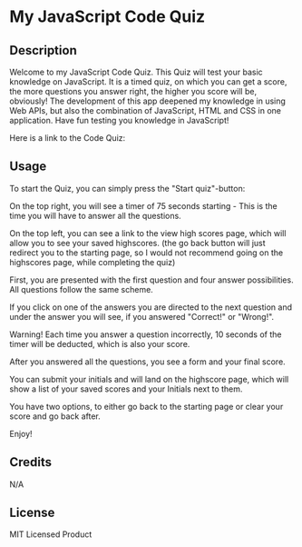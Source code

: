 # My JavaScript Code Quiz

## Description
Welcome to my JavaScript Code Quiz. This Quiz will test your basic knowledge on JavaScript. It is a timed quiz, on which you can get a score, 
the more questions you answer right, the higher you score will be, obviously! The development of this app deepened my knowledge in using Web APIs,
but also the combination of JavaScript, HTML and CSS in one application.
Have fun testing you knowledge in JavaScript!

Here is a link to the Code Quiz: 

## Usage
To start the Quiz, you can simply press the "Start quiz"-button:

On the top right, you will see a timer of 75 seconds starting - This is the time you will have to answer all the questions.

On the top left, you can see a link to the view high scores page, which will allow you to see your saved highscores. (the go back button will just redirect you to the starting page, so I would not recommend going on the highscores page, while completing the quiz)

First, you are presented with the first question and four answer possibilities. All questions follow the same scheme.

If you click on one of the answers you are directed to the next question and under the answer you will see, if you answered "Correct!" or "Wrong!".

Warning! Each time you answer a question incorrectly, 10 seconds of the timer will be deducted, which is also your score.

After you answered all the questions, you see a form and your final score. 

You can submit your initials and will land on the highscore page, which will show a list of your saved scores and your Initials next to them.

You have two options, to either go back to the starting page or clear your score and go back after.


Enjoy!

## Credits
N/A

## License
MIT Licensed Product